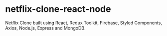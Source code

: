 # netflix-clone-react-node
Netflix Clone built using React, Redux Toolkit, Firebase, Styled Components, Axios, Node.js, Express and MongoDB.
